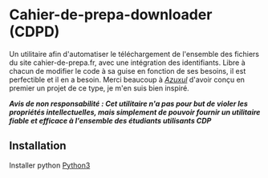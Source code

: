 # Cahier-de-prepa-downloader (CDPD)
Un utilitaire afin d'automatiser le téléchargement de l'ensemble des fichiers du site cahier-de-prepa.fr, avec une intégration des identifiants.
Libre à chacun de modifier le code à sa guise en fonction de ses besoins, il est perfectible et il en a besoin.
Merci beaucoup à *[Azuxul](https://github.com/Azuxul/cahier-de-prepa-downloader)* d'avoir conçu en premier un projet de ce type, je m'en suis bien inspiré. 

***Avis de non responsabilité : Cet utilitaire n'a pas pour but de violer les propriétés intellectuelles, mais simplement de pouvoir fournir un utilitaire fiable et efficace à l'ensemble des étudiants utilisants CDP***

## Installation
Installer python [Python3](https://www.python.org/downloads/) 

